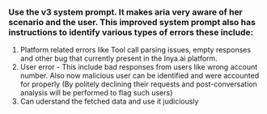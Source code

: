 ### Use the v3 system prompt. It makes aria very aware of her scenario and the user. This improved system prompt also has instructions to identify various types of errors these include:

1. Platform related errors like Tool call parsing issues, empty responses and other bug that currently present in the Inya.ai platform.
2. User error - This include bad responses from users like wrong account number. Also now malicious user can be identified and were accounted for properly (By politely declining their requests and post-conversation analysis will be performed to flag such users)
3. Can uderstand the fetched data and use it judiciously
